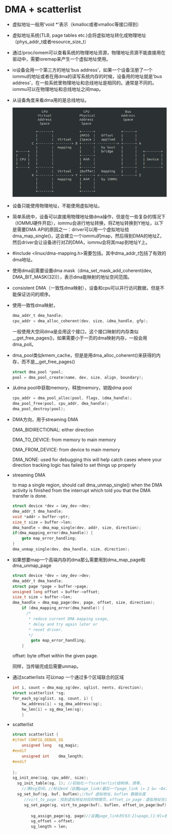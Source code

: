 # DMA + scatterlist

- 虚拟地址一般用'void *'表示（kmalloc或者vmalloc等接口得到）

- 虚拟地址系统(TLB, page tables etc.)会将虚拟地址转化成物理地址（phys_addr_t或者resource_size_t）

- 通过/proc/iomem可以查看系统的物理地址资源，物理地址资源不能直接用在驱动中，需要ioremap来产生一个虚拟地址使用。

- io设备会用一个第三方的地址‘bus address’，如果一个设备注册了一个iommu的地址或者在用dma的读写系统内存的时候，设备用的地址就是'bus address'，在一些系统里物理地址和总线地址是相同的。通常是不同的。iommu可以在物理地址和总线地址之间map。

- 从设备角度来看dma用的是总线地址。

  ![image-20200430170224204](./attachments/image-20200430170224204.png)

- 设备只能使用物理地址，不能使用虚拟地址。

- 简单系统中，设备可以直接用物理地址做dma操作，但是在一些复杂的情况下（IOMMU硬件开启），iommu会进行地址转换，将Z地址转换到Y地址，以下是需要DMA API的原因之一：driver可以用一个虚拟地址给dma_map_single()，这会建立一个iommu的map，然后得到DMA的地址Z，然后driver会让设备进行对Z的DMA，iommu会将其map到地址Y上。

- #include <linux/dma-mapping.h>需要包括。其中dma_addr_t包括了有效的dma地址。

- 使用dma前需要设置dma mask（dma_set_mask_add_coherent(dev, DMA_BIT_MASK(32))），表示dma能映射的地址空间范围。

- consistent DMA（一致性dma映射），设备和cpu可以并行访问数据，但是不能保证访问的顺序。

- 使用一致性dma映射，

  ```c
  dma_addr_t dma_handle;
  cpu_addr = dma_alloc_coherent(dev, size, &dma_handle, gfp);
  ```

  一般使用大空间dma是会用这个接口，这个接口映射的内存类似__get_free_pages()，如果需要小于一页的dma映射内存，一般会用dma_poll。

- dma_pool类似kmem_cache，但是是用dma_alloc_coherent()来获得的内存，而不是__get_free_pages()

  ```c
  struct dma_pool *pool;
  pool = dma_pool_create(name, dev, size, align, boundary);
  ```

- 从dma pool中获取memory，释放memory，销毁dma pool

  ```c
  cpu_addr = dma_pool_alloc(pool, flags, &dma_handle);
  dma_pool_free(pool, cpu_addr, dma_handle);
  dma_pool_destroy(pool);
  ```

  

- DMA方向，用于streaming DMA

  DMA_BIDIRECTIONAL: either direction

  DMA_TO_DEVICE: from memory to main memory

  DMA_FROM_DEVICE: from device to main memory

  DMA_NONE: used for debugging this will help catch cases where your direction tracking logic has failed to set things up properly

- streaming DMA

  to map a single region, should call dma_unmap_single() when the DMA activity is finished from the interrupt which told you that the DMA transfer is done.

  ```c
  struct device *dev = &my_dev->dev;
  dma_addr_t dma_handle;
  void *addr = buffer->ptr;
  size_t size = buffer->len;
  dma_handle = dma_map_single(dev, addr, size, direction);
  if(dma_mapping_error(dma_handle)) {
      goto map_error_handling;    
  }
  dma_unmap_single(dev, dma_handle, size, direction);
  ```

- 如果想要map一个高端内存的dma那么需要用到dma_map_page和dma_unmap_page

  ```c
  struct device *dev = &my_dev->dev;          
  dma_addr_t dma_handle;          
  struct page *page = buffer->page;                                       
  unsigned long offset = buffer->offset;   
  size_t size = buffer->len;                                    
  dma_handle = dma_map_page(dev, page, offset, size, direction);     
      if (dma_mapping_error(dma_handle)) {                           
        /*               
         * reduce current DMA mapping usage,    
         * delay and try again later or         
         * reset driver.                                    
         */      
          goto map_error_handling;       
      }              
  ```

  offset: byte offset within the given page.

  同样，当传输完成后需要unmap。

- 通过scatterlists 可以map 一个通过多个区域联合的区域

  ```c
  int i, count = dma_map_sg(dev, sglist, nents, direction);    
  struct scatterlist *sg;                   
  for_each_sg(sglist, sg, count, i) {   
      hw_address[i] = sg_dma_address(sg);   
      hw_len[i] = sg_dma_len(sg);    
      }                                                                
  ```

  

- scatterlist

  ```c
  struct scatterlist {
  #ifdef CONFIG_DEBUG_SG         
      unsigned long   sg_magic;
  #endif                                                                   unsigned long   page_link; //多个scatterlist链接用                     unsigned int    offset;   //数据偏移                                   unsigned int    length;  //数据长度                                   dma_addr_t  dma_address; //物理地址                                #ifdef CONFIG_NEED_SG_DMA_LENGTH          
      unsigned int    dma_length;
  #endif              
      
  };
  sg_init_one(&sg, cpu_addr, size);
    sg_init_table(sg, 1); //初始化一个scatterlist结构体，清零。
      //清0sg空间，//标记end（设置page_link(最后一个page_link |= 2 &= ~0x1)）
    sg_set_buf(sg, buf, buflen);//buf 虚拟地址，buflen 数据长度
       //virt_to_page：找到虚拟地址对应的物理页，offset_in_page：虚拟地址在页中的偏移
       sg_set_page(sg, virt_to_page(buf), buflen, offset_in_page(buf))
      
          sg_assign_page(sg, page)//设置page_link的[63:2]=page,[1:0]=表示page_link状态
          sg_offset = offset;
          sg_length = len;
  ```

  